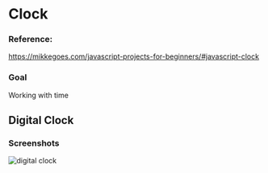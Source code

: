 # Clock

### Reference:
https://mikkegoes.com/javascript-projects-for-beginners/#javascript-clock

### Goal
Working with time

## Digital Clock
### Screenshots
![digital clock](https://user-images.githubusercontent.com/21283020/214337845-f1274af9-7e23-4508-98fe-6c23c1472814.jpg)

